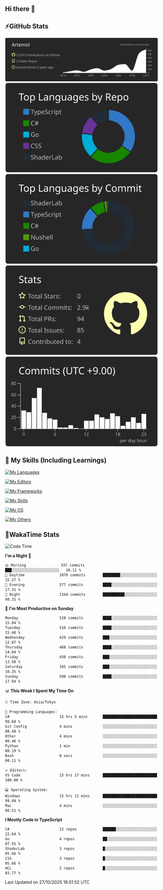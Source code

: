 ## Hi there 👋
<!--
**Artemol/Artemol** is a ✨ _special_ ✨ repository because its `README.md` (this file) appears on your GitHub profile.

Here are some ideas to get you started:

- 🔭 I’m currently working on ...
- 🌱 I’m currently learning ...
- 👯 I’m looking to collaborate on ...
- 🤔 I’m looking for help with ...
- 💬 Ask me about ...
- 📫 How to reach me: ...
- 😄 Pronouns: ...
- ⚡ Fun fact: ...
-->

## ⚡GitHub Stats
[![](https://raw.githubusercontent.com/Artemol/Artemol/main/profile-summary-card-output/apprentice/0-profile-details.svg)](https://github.com/vn7n24fzkq/github-profile-summary-cards)
[![](https://raw.githubusercontent.com/Artemol/Artemol/main/profile-summary-card-output/apprentice/1-repos-per-language.svg)](https://github.com/vn7n24fzkq/github-profile-summary-cards) [![](https://raw.githubusercontent.com/Artemol/Artemol/main/profile-summary-card-output/apprentice/2-most-commit-language.svg)](https://github.com/vn7n24fzkq/github-profile-summary-cards)
[![](https://raw.githubusercontent.com/Artemol/Artemol/main/profile-summary-card-output/apprentice/3-stats.svg)](https://github.com/vn7n24fzkq/github-profile-summary-cards) [![](https://raw.githubusercontent.com/Artemol/Artemol/main/profile-summary-card-output/apprentice/4-productive-time.svg)](https://github.com/vn7n24fzkq/github-profile-summary-cards)

## 🌱 My Skills (Including Learnings)

<!--
### Languages
-->
[![My Languages](https://skillicons.dev/icons?i=ts,py,cs,dotnet,rust,go,c,matlab,css)](https://skillicons.dev)

<!--
### Editors
-->
[![My Editors](https://skillicons.dev/icons?i=vscode,neovim,vim,visualstudio,idea)](https://skillicons.dev)

<!--
### Frameworks
-->
[![My Frameworks](https://skillicons.dev/icons?i=react,nestjs,vite,tailwind,tauri,electron,remix,nextjs,fastapi)](https://skillicons.dev)

<!--
### Tools
-->
[![My Skills](https://skillicons.dev/icons?i=git,nodejs,docker,unity,postman,bun,discord,cloudflare,bash,prometheus,grafana,obsidian)](https://skillicons.dev)

<!--
### OS
-->
[![My OS](https://skillicons.dev/icons?i=windows,ubuntu)](https://skillicons.dev)

<!--
### Others
-->
[![My Others](https://skillicons.dev/icons?i=github,raspberrypi,gcp)](https://skillicons.dev)

## 💬WakaTime Stats
<!--START_SECTION:waka-->
![Code Time](http://img.shields.io/badge/Code%20Time-707%20hrs%2057%20mins-blue)

**I'm a Night 🦉** 

```text
🌞 Morning                337 commits         ███░░░░░░░░░░░░░░░░░░░░░░   10.11 % 
🌆 Daytime                1076 commits        ████████░░░░░░░░░░░░░░░░░   32.27 % 
🌃 Evening                577 commits         ████░░░░░░░░░░░░░░░░░░░░░   17.31 % 
🌙 Night                  1344 commits        ██████████░░░░░░░░░░░░░░░   40.31 % 
```
📅 **I'm Most Productive on Sunday** 

```text
Monday                   528 commits         ████░░░░░░░░░░░░░░░░░░░░░   15.84 % 
Tuesday                  516 commits         ████░░░░░░░░░░░░░░░░░░░░░   15.48 % 
Wednesday                429 commits         ███░░░░░░░░░░░░░░░░░░░░░░   12.87 % 
Thursday                 468 commits         ████░░░░░░░░░░░░░░░░░░░░░   14.04 % 
Friday                   450 commits         ███░░░░░░░░░░░░░░░░░░░░░░   13.50 % 
Saturday                 345 commits         ███░░░░░░░░░░░░░░░░░░░░░░   10.35 % 
Sunday                   598 commits         ████░░░░░░░░░░░░░░░░░░░░░   17.94 % 
```


📊 **This Week I Spent My Time On** 

```text
🕑︎ Time Zone: Asia/Tokyo

💬 Programming Languages: 
C#                       15 hrs 5 mins       █████████████████████████   98.68 % 
Git Config               4 mins              ░░░░░░░░░░░░░░░░░░░░░░░░░   00.49 % 
Other                    4 mins              ░░░░░░░░░░░░░░░░░░░░░░░░░   00.46 % 
Python                   1 min               ░░░░░░░░░░░░░░░░░░░░░░░░░   00.19 % 
Bash                     0 secs              ░░░░░░░░░░░░░░░░░░░░░░░░░   00.11 % 

🔥 Editors: 
VS Code                  15 hrs 17 mins      █████████████████████████   100.00 % 

💻 Operating System: 
Windows                  15 hrs 12 mins      █████████████████████████   99.49 % 
Mac                      4 mins              ░░░░░░░░░░░░░░░░░░░░░░░░░   00.51 % 
```

**I Mostly Code in TypeScript** 

```text
C#                       12 repos            ██████░░░░░░░░░░░░░░░░░░░   22.64 % 
Go                       4 repos             ██░░░░░░░░░░░░░░░░░░░░░░░   07.55 % 
ShaderLab                3 repos             █░░░░░░░░░░░░░░░░░░░░░░░░   05.66 % 
CSS                      3 repos             █░░░░░░░░░░░░░░░░░░░░░░░░   05.66 % 
HCL                      2 repos             █░░░░░░░░░░░░░░░░░░░░░░░░   03.77 % 
```




 Last Updated on 27/10/2025 18:51:52 UTC
<!--END_SECTION:waka-->
